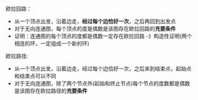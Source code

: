 欧拉回路：
* 从一个顶点出发，沿着边走，**经过每个边恰好一次**，之后再回到出发点
* 对于无向连通图，每个顶点的度是偶数是该图存在欧拉回路的**充要条件**
* 证明：连通图的每个顶点的度都是偶数一定存在欧拉回路 
      -》构造性证明(两个相连的环，一定组成一个新的环)

欧拉路径:
* 从一个顶点出发，沿着边走，经过每个边恰好一次，之后来到结束点，起始点和结束点可以不同
* 对于无向连通图，除了两个节点外(起始和终止节点)每个节点的度数都是偶数是该图存在欧拉路径的**充要条件**



